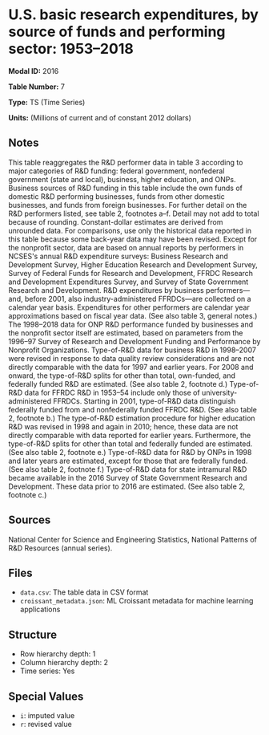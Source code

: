 # U.S. basic research expenditures, by source of funds and performing sector: 1953–2018

**Modal ID:** 2016

**Table Number:** 7

**Type:** TS (Time Series)

**Units:** (Millions of current and of constant 2012 dollars)

## Notes

This table reaggregates the R&D performer data in table 3 according to major categories of R&D funding: federal government, nonfederal government (state and local), business, higher education, and ONPs. Business sources of R&D funding in this table include the own funds of domestic R&D performing businesses, funds from other domestic businesses, and funds from foreign businesses. For further detail on the R&D performers listed, see table 2, footnotes a–f. Detail may not add to total because of rounding. Constant-dollar estimates are derived from unrounded data. For comparisons, use only the historical data reported in this table because some back-year data may have been revised. Except for the nonprofit sector, data are based on annual reports by performers in NCSES's annual R&D expenditure surveys: Business Research and Development Survey, Higher Education Research and Development Survey, Survey of Federal Funds for Research and Development, FFRDC Research and Development Expenditures Survey, and Survey of State Government Research and Development. R&D expenditures by business performers—and, before 2001, also industry-administered FFRDCs—are collected on a calendar year basis. Expenditures for other performers are calendar year approximations based on fiscal year data. (See also table 3, general notes.) The 1998–2018 data for ONP R&D performance funded by businesses and the nonprofit sector itself are estimated, based on parameters from the 1996–97 Survey of Research and Development Funding and Performance by Nonprofit Organizations. Type-of-R&D data for business R&D in 1998–2007 were revised in response to data quality review considerations and are not directly comparable with the data for 1997 and earlier years. For 2008 and onward, the type-of-R&D splits for other than total, own-funded, and federally funded R&D are estimated. (See also table 2, footnote d.) Type-of-R&D data for FFRDC R&D in 1953–54 include only those of university-administered FFRDCs. Starting in 2001, type-of-R&D data distinguish federally funded from and nonfederally funded FFRDC R&D. (See also table 2, footnote b.) The type-of-R&D estimation procedure for higher education R&D was revised in 1998 and again in 2010; hence, these data are not directly comparable with data reported for earlier years. Furthermore, the type-of-R&D splits for other than total and federally funded are estimated. (See also table 2, footnote e.) Type-of-R&D data for R&D by ONPs in 1998 and later years are estimated, except for those that are federally funded. (See also table 2, footnote f.) Type-of-R&D data for state intramural R&D became available in the 2016 Survey of State Government Research and Development. These data prior to 2016 are estimated. (See also table 2, footnote c.)

## Sources

National Center for Science and Engineering Statistics, National Patterns of R&D Resources (annual series).

## Files

- `data.csv`: The table data in CSV format
- `croissant_metadata.json`: ML Croissant metadata for machine learning applications

## Structure

- Row hierarchy depth: 1
- Column hierarchy depth: 2
- Time series: Yes

## Special Values

- `i`: imputed value
- `r`: revised value
